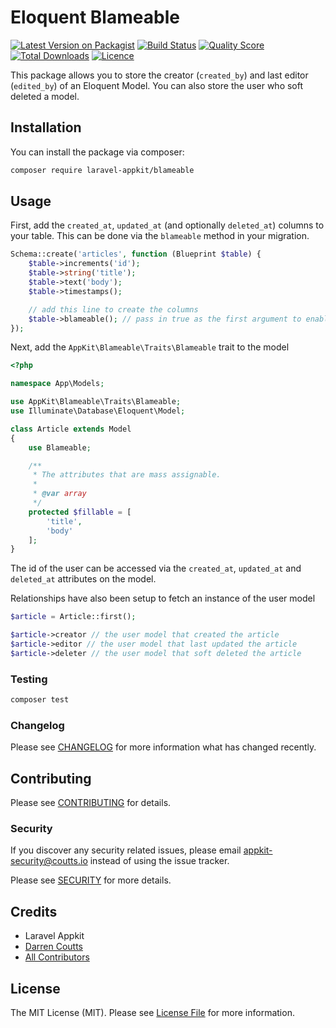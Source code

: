# Eloquent Blameable

[![Latest Version on Packagist](https://img.shields.io/packagist/v/laravel-appkit/blameable.svg?style=flat-square)](https://packagist.org/packages/laravel-appkit/blameable)
[![Build Status](https://img.shields.io/github/workflow/status/laravel-appkit/blameable/Automated%20Tests?style=flat-square)](https://github.com/laravel-appkit/blameable/actions?query=workflow%3A%22Automated+Tests%22)
[![Quality Score](https://img.shields.io/github/workflow/status/laravel-appkit/blameable/Check%20&%20fix%20styling?label=code%20quality&style=flat-square)](https://github.com/laravel-appkit/blameable/actions?query=workflow%3A%22Check+%26+fix+styling%22)
[![Total Downloads](https://img.shields.io/packagist/dt/laravel-appkit/blameable.svg?style=flat-square)](https://packagist.org/packages/laravel-appkit/blameable)
[![Licence](https://img.shields.io/packagist/l/laravel-appkit/blameable.svg?style=flat-square)](https://packagist.org/packages/laravel-appkit/blameable)

This package allows you to store the creator (`created_by`) and last editor (`edited_by`) of an Eloquent Model. You can also store the user who soft deleted a model.

## Installation

You can install the package via composer:

```bash
composer require laravel-appkit/blameable
```

## Usage

First, add the `created_at`, `updated_at` (and optionally `deleted_at`) columns to your table. This can be done via the `blameable` method in your migration.

```php
Schema::create('articles', function (Blueprint $table) {
    $table->increments('id');
    $table->string('title');
    $table->text('body');
    $table->timestamps();

    // add this line to create the columns
    $table->blameable(); // pass in true as the first argument to enable soft deletes columns
});
```

Next, add the `AppKit\Blameable\Traits\Blameable` trait to the model

``` php
<?php

namespace App\Models;

use AppKit\Blameable\Traits\Blameable;
use Illuminate\Database\Eloquent\Model;

class Article extends Model
{
    use Blameable;

    /**
     * The attributes that are mass assignable.
     *
     * @var array
     */
    protected $fillable = [
        'title',
        'body'
    ];
}
```

The id of the user can be accessed via the `created_at`, `updated_at` and `deleted_at` attributes on the model.

Relationships have also been setup to fetch an instance of the user model

```php
$article = Article::first();

$article->creator // the user model that created the article
$article->editor // the user model that last updated the article
$article->deleter // the user model that soft deleted the article
```

### Testing

``` bash
composer test
```

### Changelog

Please see [CHANGELOG](CHANGELOG.md) for more information what has changed recently.

## Contributing

Please see [CONTRIBUTING](.github/CONTRIBUTING.md) for details.

### Security

If you discover any security related issues, please email appkit-security@coutts.io instead of using the issue tracker.

Please see [SECURITY](.github/SECURITY.md) for more details.

## Credits

- Laravel Appkit
- [Darren Coutts](https://github.com/laravel-appkit)
- [All Contributors](../../contributors)

## License

The MIT License (MIT). Please see [License File](LICENSE.md) for more information.

